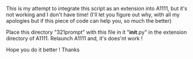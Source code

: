 This is my attempt to integrate this script as an extension into A1111, but it's not working and I don't have time!
(I'll let you figure out why, with all my apologies but if this piece of code can help you, so much the better)

Place this directory "321prompt" with this file in it "__init__.py" in the extension directory of A1111.
Relaunch A1111 and, it's does'nt work !

Hope you do it better !
Thanks